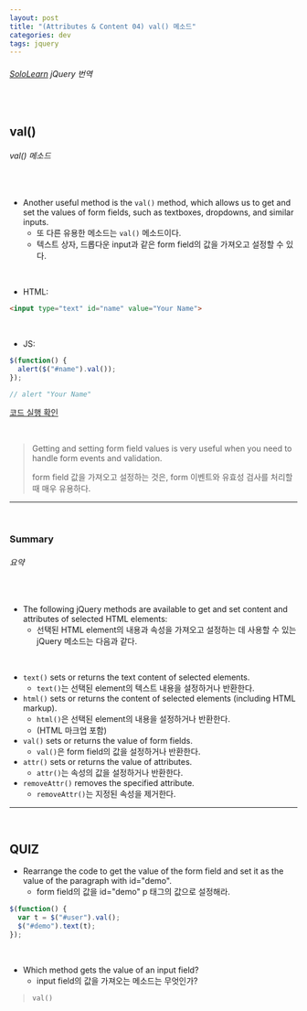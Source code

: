 ```yaml
---
layout: post
title: "(Attributes & Content 04) val() 메소드"
categories: dev
tags: jquery
---
```


###### [SoloLearn](https://www.sololearn.com/) jQuery 번역

<br>

## val()

###### val() 메소드

<br>

- Another useful method is the `val()` method, which allows us to get and set the values of form fields, such as textboxes, dropdowns, and similar inputs.
  - 또 다른 유용한 메소드는 `val()` 메소드이다.
  - 텍스트 상자, 드롭다운 input과 같은 form field의 값을 가져오고 설정할 수 있다.

<br>

- HTML:

```html
<input type="text" id="name" value="Your Name">
```

<br>

- JS:

```js
$(function() {
  alert($("#name").val());
});

// alert "Your Name"
```

[코드 실행 확인](https://code.sololearn.com/1110/#js)

<br>

> Getting and setting form field values is very useful when you need to handle form events and validation.
>
> form field 값을 가져오고 설정하는 것은, form 이벤트와 유효성 검사를 처리할 때 매우 유용하다.

------

<br>

### Summary

###### 요약

<br>

- The following jQuery methods are available to get and set content and attributes of selected HTML elements:
  - 선택된 HTML element의 내용과 속성을 가져오고 설정하는 데 사용할 수 있는 jQuery 메소드는 다음과 같다.

<br>

- `text()` sets or returns the text content of selected elements.
  - `text()`는 선택된 element의 텍스트 내용을 설정하거나 반환한다.
- `html()` sets or returns the content of selected elements (including HTML markup).
  - `html()`은 선택된 element의 내용을 설정하거나 반환한다.
  - (HTML 마크업 포함)
- `val()` sets or returns the value of form fields.
  - `val()`은 form field의 값을 설정하거나 반환한다.
- `attr()` sets or returns the value of attributes.
  - `attr()`는 속성의 값을 설정하거나 반환한다.
- `removeAttr()` removes the specified attribute.
  - `removeAttr()`는 지정된 속성을 제거한다.

------

<br>

## QUIZ

- Rearrange the code to get the value of the form field and set it as the value of the paragraph with id="demo".
  - form field의 값을 id="demo" p 태그의 값으로 설정해라.

```js
$(function() {
  var t = $("#user").val();
  $("#demo").text(t);
});
```

<br>

- Which method gets the value of an input field?
  - input field의 값을 가져오는 메소드는 무엇인가?

> `val()`

<br>
